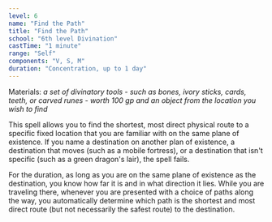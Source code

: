 ```yaml
---
level: 6
name: "Find the Path"
title: "Find the Path"
school: "6th level Divination"
castTime: "1 minute"
range: "Self"
components: "V, S, M"
duration: "Concentration, up to 1 day"
---
```


Materials: *a set of divinatory tools - such as bones, ivory sticks, cards, teeth, or carved runes - worth 100 gp and an object from the location you wish to find*

This spell allows you to find the shortest, most direct physical route to a specific fixed location that you are familiar with on the same plane of existence. If you name a destination on another plan of existence, a destination that moves (such as a mobile fortress), or a destination that isn't specific (such as a green dragon's lair), the spell fails.

For the duration, as long as you are on the same plane of existence as the destination, you know how far it is and in what direction it lies. While you are traveling there, whenever you are presented with a choice of paths along the way, you automatically determine which path is the shortest and most direct route (but not necessarily the safest route) to the destination.
